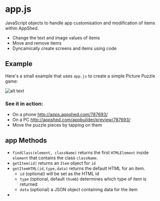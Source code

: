 # app.js

JavaScript objects to handle app customisation and modification of items within AppShed.


  - Change the text and image values of items
  - Move and remove items
  - Dyncamically create screens and items using code

## Example
Here's a small example that uses `app.js` to create a simple Picture Puzzle game:

![alt text](https://s3-eu-west-1.amazonaws.com/staticmedia.appshed.com/github/dogpuzzleapppng.png	 "Logo Title Text 1")

### See it in action:
  - On a phone http://apps.appshed.com/787693/
  - On a PC http://appshed.com/appbuilder/preview/787693/
  - Move the puzzle pieces by tapping on them

## app Methods
* `findClass(element, className)` returns the first `HTMLElement` inside `element` that contains the class `className`. 
* `getItem(id)` returns an `Item` object for `id`
* `getItemHTML(id,type,data)` returns the default HTML for an item. 
  * `id` (optional) will be set as the HTML id
  * `type` (optional, default `thumb`) determines which type of item is returned
  * `data` (optional) a JSON object containing data for the item
* 

